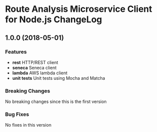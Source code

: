 # Route Analysis Microservice Client for Node.js ChangeLog

## <a name="1.0.0"></a> 1.0.0 (2018-05-01)

### Features
* **rest** HTTP/REST client
* **seneca** Seneca client
* **lambda** AWS lambda client
* **unit tests** Unit tests using Mocha and Matcha

### Breaking Changes
No breaking changes since this is the first version

### Bug Fixes
No fixes in this version

